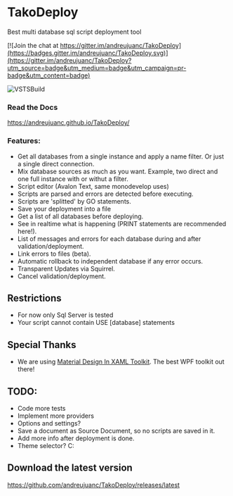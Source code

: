 # TakoDeploy
Best multi database sql script deployment tool

[![Join the chat at https://gitter.im/andreujuanc/TakoDeploy](https://badges.gitter.im/andreujuanc/TakoDeploy.svg)](https://gitter.im/andreujuanc/TakoDeploy?utm_source=badge&utm_medium=badge&utm_campaign=pr-badge&utm_content=badge)

![VSTSBuild](https://andreujuan.visualstudio.com/_apis/public/build/definitions/78c4047a-c300-49e5-aaa6-dfa1325a3dcb/1/badge)

### Read the Docs
https://andreujuanc.github.io/TakoDeploy/

### Features:
 - Get all databases from a single instance and apply a name filter. Or just a single direct connection.
 - Mix database sources as much as you want. Example, two direct and one full instance with or withut a filter.
 - Script editor (Avalon Text, same monodevelop uses)
 - Scripts are parsed and errors are detected before executing.
 - Scripts are 'splitted' by GO statements.
 - Save your deployment into a file
 - Get a list of all databases before deploying.
 - See in realtime what is happening (PRINT statements are recommended here!).
 - List of messages and errors for each database during and after validation/deployment.
 - Link errors to files (beta).
 - Automatic rollback to independent database if any error occurs.
 - Transparent Updates via Squirrel.
 - Cancel validation/deployment.

## Restrictions
 - For now only Sql Server is tested
 - Your script cannot contain USE [database] statements
 
## Special Thanks
 - We are using [Material Design In XAML Toolkit](https://github.com/ButchersBoy/MaterialDesignInXamlToolkit). The best WPF toolkit out there!
 
## TODO:
 - Code more tests
 - Implement more providers
 - Options and settings?
 - Save a document as Source Document, so no scripts are saved in it.
 - Add more info after deployment is done.
 - Theme selector? C:

## Download the latest version
https://github.com/andreujuanc/TakoDeploy/releases/latest
